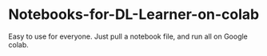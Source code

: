 # Notebooks-for-DL-Learner-on-colab
Easy to use for everyone. Just pull a notebook file, and run all on Google colab.
